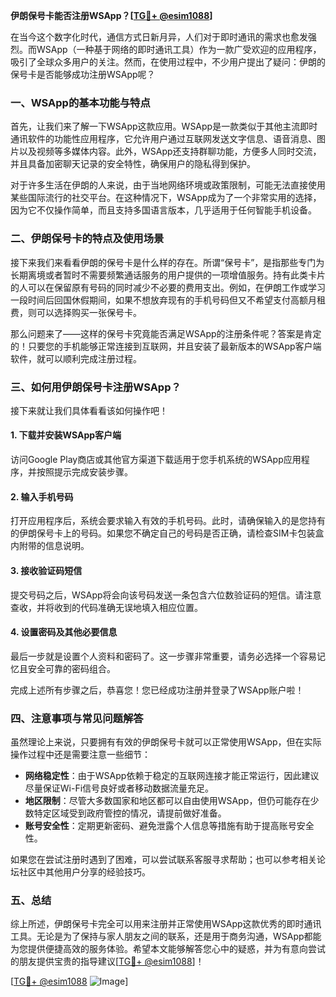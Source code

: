 **伊朗保号卡能否注册WSApp？[[TG💪+ @esim1088](https://t.me/s/esim1088)]**

在当今这个数字化时代，通信方式日新月异，人们对于即时通讯的需求也愈发强烈。而WSApp（一种基于网络的即时通讯工具）作为一款广受欢迎的应用程序，吸引了全球众多用户的关注。然而，在使用过程中，不少用户提出了疑问：伊朗的保号卡是否能够成功注册WSApp呢？

### 一、WSApp的基本功能与特点

首先，让我们来了解一下WSApp这款应用。WSApp是一款类似于其他主流即时通讯软件的功能性应用程序，它允许用户通过互联网发送文字信息、语音消息、图片以及视频等多媒体内容。此外，WSApp还支持群聊功能，方便多人同时交流，并且具备加密聊天记录的安全特性，确保用户的隐私得到保护。

对于许多生活在伊朗的人来说，由于当地网络环境或政策限制，可能无法直接使用某些国际流行的社交平台。在这种情况下，WSApp成为了一个非常实用的选择，因为它不仅操作简单，而且支持多国语言版本，几乎适用于任何智能手机设备。

### 二、伊朗保号卡的特点及使用场景

接下来我们来看看伊朗的保号卡是什么样的存在。所谓“保号卡”，是指那些专门为长期离境或者暂时不需要频繁通话服务的用户提供的一项增值服务。持有此类卡片的人可以在保留原有号码的同时减少不必要的费用支出。例如，在伊朗工作或学习一段时间后回国休假期间，如果不想放弃现有的手机号码但又不希望支付高额月租费，则可以选择购买一张保号卡。

那么问题来了——这样的保号卡究竟能否满足WSApp的注册条件呢？答案是肯定的！只要您的手机能够正常连接到互联网，并且安装了最新版本的WSApp客户端软件，就可以顺利完成注册过程。

### 三、如何用伊朗保号卡注册WSApp？

接下来就让我们具体看看该如何操作吧！

#### 1. 下载并安装WSApp客户端
访问Google Play商店或其他官方渠道下载适用于您手机系统的WSApp应用程序，并按照提示完成安装步骤。

#### 2. 输入手机号码
打开应用程序后，系统会要求输入有效的手机号码。此时，请确保输入的是您持有的伊朗保号卡上的号码。如果您不确定自己的号码是否正确，请检查SIM卡包装盒内附带的信息说明。

#### 3. 接收验证码短信
提交号码之后，WSApp将会向该号码发送一条包含六位数验证码的短信。请注意查收，并将收到的代码准确无误地填入相应位置。

#### 4. 设置密码及其他必要信息
最后一步就是设置个人资料和密码了。这一步骤非常重要，请务必选择一个容易记忆且安全可靠的密码组合。

完成上述所有步骤之后，恭喜您！您已经成功注册并登录了WSApp账户啦！

### 四、注意事项与常见问题解答

虽然理论上来说，只要拥有有效的伊朗保号卡就可以正常使用WSApp，但在实际操作过程中还是需要注意一些细节：

- **网络稳定性**：由于WSApp依赖于稳定的互联网连接才能正常运行，因此建议尽量保证Wi-Fi信号良好或者移动数据流量充足。
- **地区限制**：尽管大多数国家和地区都可以自由使用WSApp，但仍可能存在少数特定区域受到政府管控的情况，请提前做好准备。
- **账号安全性**：定期更新密码、避免泄露个人信息等措施有助于提高账号安全性。

如果您在尝试注册时遇到了困难，可以尝试联系客服寻求帮助；也可以参考相关论坛社区中其他用户分享的经验技巧。

### 五、总结

综上所述，伊朗保号卡完全可以用来注册并正常使用WSApp这款优秀的即时通讯工具。无论是为了保持与家人朋友之间的联系，还是用于商务沟通，WSApp都能为您提供便捷高效的服务体验。希望本文能够解答您心中的疑惑，并为有意向尝试的朋友提供宝贵的指导建议[[TG💪+ @esim1088](https://t.me/s/esim1088)]！

[[TG💪+ @esim1088](https://t.me/s/esim1088) ![Image](https://i.postimg.cc/4NQfJmqS/Snipaste-2025-05-13-00-14-12.png)]